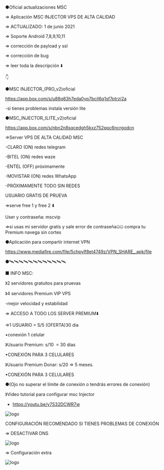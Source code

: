 ●Oficial actualizaciones MSC

=> Aplicación MSC INJECTOR VPS DE ALTA CALIDAD

=> ACTUALIZADO: 1 de junio 2021 

=> Soporte Android 7,8,9,10,11

=> corrección de payload y ssl

=> corrección de bug

=> leer toda la descripción ⬇️

👇 

●MSC INJECTOR_(PRO_v2)oficial

https://app.box.com/s/u88q83h7eda0yp7bcil6q1sf7ptrzj2a 

-si tienes problemas instala versión lite

●MSC_INJECTOR_(LITE_v2)oficial 

https://app.box.com/s/nbn2n8sqcedgh5kxz752ppc6ncrgodcn

=>Server VPS DE ALTA CALIDAD MSC

-CLARO (ON) redes telegram

-BITEL (ON) redes waze 

-ENTEL (OFF) próximamente 

-MOVISTAR (ON) redes WhatsApp

-PRÓXIMAMENTE TODO SIN REDES

USUARIO GRATIS DE PRUEVA

=>serve free 1 y free 2 ⬇️

User y contraseña: mscvip 

=>si usas mi servidor gratis y sale error de contraseña🤐🤐 compra tu Premium navega sin cortes

●Aplicación para compartir internet VPN 

https://www.mediafire.com/file/5chpylf8et4749z/VPN_SHARE_.apk/file 

●🛰🛰🛰🛰🛰🛰🛰🛰🛰🛰🛰🛰

■ INFO MSC:

》2 servidores gratuitos para pruevas

》4 servidores Premium VIP VPS 

-mejor velocidad y estabilidad

=> ACCESO A TODO LOS SERVER PREMIUM⬇️

=>1 USUARIO = S/5 (OFERTA)30 dia

•conexión 1 celular 

》Usuario Premium: s/10  = 30 dias

•CONEXIÓN PARA 3 CELULARES

》Usuario Premium Donar: s/20 => 5 meses.

•CONEXIÓN PARA 3 CELULARES

●(Ojo no superar el límite de conexión o tendrás errores de conexión)

》Video tutorial para configurar msc Injector 
- https://youtu.be/y7S32DCWR7w

![logo](https://raw.githubusercontent.com/Maicolsc/msc_injector/main/Screenshot_20210515-155749_MSC%20Injector.jpg)


CONFIGURACIÓN RECOMENDADO SI TIENES PROBLEMAS DE CONEXIÓN

=> DESACTIVAR DNS



![logo](https://raw.githubusercontent.com/Maicolsc/msc_injector/main/Screenshot_20210515-174453_MSC%20Injector.jpg)

=> Configuración extra 

![logo](https://github.com/Maicolsc/msc_injector/blob/main/Screenshot_20210515-174519_MSC%20Injector.jpg)


